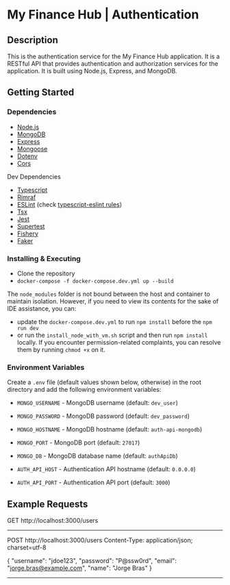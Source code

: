 # My Finance Hub | Authentication

## Description

This is the authentication service for the My Finance Hub application. It is a RESTful API that provides authentication and authorization services for the application. It is built using Node.js, Express, and MongoDB.

## Getting Started

### Dependencies

* [Node.js](https://nodejs.org/en/)
* [MongoDB](https://www.mongodb.com/)
* [Express](https://github.com/expressjs/express#readme)
* [Mongoose](https://github.com/Automattic/mongoose#readme)
* [Dotenv](https://github.com/motdotla/dotenv#readme)
* [Cors](https://github.com/expressjs/cors#readme)

Dev Dependencies

* [Typescript](https://github.com/microsoft/TypeScript/#readme)
* [Rimraf](https://github.com/isaacs/rimraf#readme)
* [ESLint](https://github.com/eslint/eslint#readme) (check  [typescript-eslint rules](https://typescript-eslint.io/rules/))
* [Tsx](https://github.com/esbuild-kit/tsx#readme)
* [Jest](https://github.com/jestjs/jest#readme)
* [Supertest](https://github.com/ladjs/supertest#readme)
* [Fishery](https://github.com/thoughtbot/fishery#readme)
* [Faker](https://github.com/faker-js/faker#readme)

### Installing & Executing

* Clone the repository
* `docker-compose -f docker-compose.dev.yml up --build`

The `node_modules` folder is not bound between the host and container to maintain isolation. However, if you need to view its contents for the sake of IDE assistance, you can:

* update the `docker-compose.dev.yml` to run `npm install` before the `npm run dev`
* or run the `install_node_with_vm.sh` script and then run `npm install` locally. If you encounter permission-related complaints, you can resolve them by running `chmod +x` on it.

### Environment Variables

Create a `.env` file (default values shown below, otherwise) in the root directory and add the following environment variables:

* `MONGO_USERNAME` - MongoDB username (default: `dev_user`)
* `MONGO_PASSWORD` - MongoDB password (default: `dev_password`)
* `MONGO_HOSTNAME` - MongoDB hostname (default: `auth-api-mongodb`)
* `MONGO_PORT` - MongoDB port (default: `27017`)
* `MONGO_DB` - MongoDB database name (default: `authApiDb`)

* `AUTH_API_HOST` - Authentication API hostname (default: `0.0.0.0`)
* `AUTH_API_PORT` - Authentication API port (default: `3000`)

## Example Requests

GET http://localhost:3000/users

---

POST http://localhost:3000/users
Content-Type: application/json; charset=utf-8

{
  "username": "jdoe123",
  "password": "P@ssw0rd",
  "email": "jorge.bras@example.com",
  "name": "Jorge Bras"
}

---
